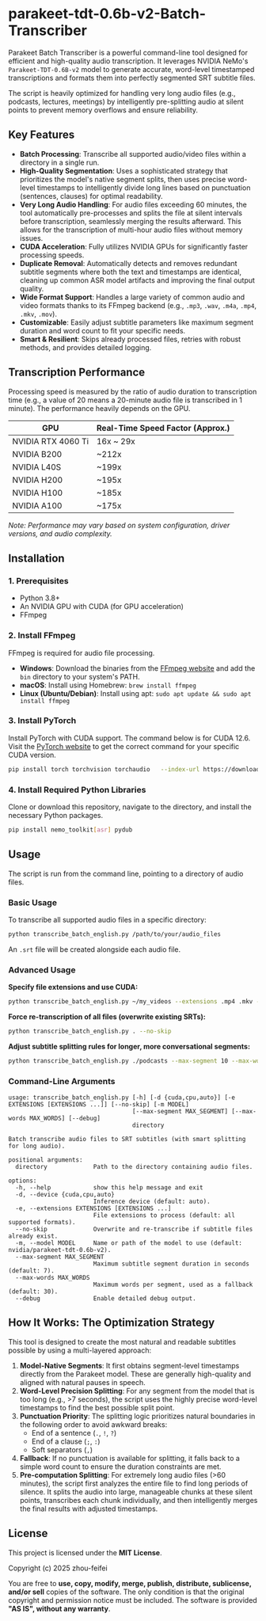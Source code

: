 # parakeet-tdt-0.6b-v2-Batch-Transcriber

Parakeet Batch Transcriber is a powerful command-line tool designed for efficient and high-quality audio transcription. It leverages NVIDIA NeMo's `Parakeet-TDT-0.6B-v2` model to generate accurate, word-level timestamped transcriptions and formats them into perfectly segmented SRT subtitle files.

The script is heavily optimized for handling very long audio files (e.g., podcasts, lectures, meetings) by intelligently pre-splitting audio at silent points to prevent memory overflows and ensure reliability.

## Key Features

-   **Batch Processing**: Transcribe all supported audio/video files within a directory in a single run.
-   **High-Quality Segmentation**: Uses a sophisticated strategy that prioritizes the model's native segment splits, then uses precise word-level timestamps to intelligently divide long lines based on punctuation (sentences, clauses) for optimal readability.
-   **Very Long Audio Handling**: For audio files exceeding 60 minutes, the tool automatically pre-processes and splits the file at silent intervals before transcription, seamlessly merging the results afterward. This allows for the transcription of multi-hour audio files without memory issues.
-   **CUDA Acceleration**: Fully utilizes NVIDIA GPUs for significantly faster processing speeds.
-   **Duplicate Removal**: Automatically detects and removes redundant subtitle segments where both the text and timestamps are identical, cleaning up common ASR model artifacts and improving the final output quality.
-   **Wide Format Support**: Handles a large variety of common audio and video formats thanks to its FFmpeg backend (e.g., `.mp3`, `.wav`, `.m4a`, `.mp4`, `.mkv`, `.mov`).
-   **Customizable**: Easily adjust subtitle parameters like maximum segment duration and word count to fit your specific needs.
-   **Smart & Resilient**: Skips already processed files, retries with robust methods, and provides detailed logging.

## Transcription Performance

Processing speed is measured by the ratio of audio duration to transcription time (e.g., a value of 20 means a 20-minute audio file is transcribed in 1 minute). The performance heavily depends on the GPU.

| GPU              | Real-Time Speed Factor (Approx.) |
| ---------------- | -------------------------------- |
| NVIDIA RTX 4060 Ti | 16x ~ 29x                        |
| NVIDIA B200      | ~212x                            |
| NVIDIA L40S      | ~199x                            |
| NVIDIA H200      | ~195x                            |
| NVIDIA H100      | ~185x                            |
| NVIDIA A100      | ~175x                            |

*Note: Performance may vary based on system configuration, driver versions, and audio complexity.*

## Installation

### 1. Prerequisites
-   Python 3.8+
-   An NVIDIA GPU with CUDA (for GPU acceleration)
-   FFmpeg

### 2. Install FFmpeg

FFmpeg is required for audio file processing.

-   **Windows**: Download the binaries from the [FFmpeg website](https://ffmpeg.org/download.html) and add the `bin` directory to your system's PATH.
-   **macOS**: Install using Homebrew: `brew install ffmpeg`
-   **Linux (Ubuntu/Debian)**: Install using apt: `sudo apt update && sudo apt install ffmpeg`

### 3. Install PyTorch

Install PyTorch with CUDA support. The command below is for CUDA 12.6. Visit the [PyTorch website](https://pytorch.org/get-started/locally/) to get the correct command for your specific CUDA version.

```bash
pip install torch torchvision torchaudio   --index-url https://download.pytorch.org/whl/cu126
````

### 4\. Install Required Python Libraries

Clone or download this repository, navigate to the directory, and install the necessary Python packages.

```bash
pip install nemo_toolkit[asr] pydub
```


## Usage

The script is run from the command line, pointing to a directory of audio files.

### Basic Usage

To transcribe all supported audio files in a specific directory:

```bash
python transcribe_batch_english.py /path/to/your/audio_files
```

An `.srt` file will be created alongside each audio file.

### Advanced Usage

**Specify file extensions and use CUDA:**

```bash
python transcribe_batch_english.py ~/my_videos --extensions .mp4 .mkv --device cuda
```

**Force re-transcription of all files (overwrite existing SRTs):**

```bash
python transcribe_batch_english.py . --no-skip
```

**Adjust subtitle splitting rules for longer, more conversational segments:**

```bash
python transcribe_batch_english.py ./podcasts --max-segment 10 --max-words 40
```

### Command-Line Arguments

```
usage: transcribe_batch_english.py [-h] [-d {cuda,cpu,auto}] [-e EXTENSIONS [EXTENSIONS ...]] [--no-skip] [-m MODEL]
                                   [--max-segment MAX_SEGMENT] [--max-words MAX_WORDS] [--debug]
                                   directory

Batch transcribe audio files to SRT subtitles (with smart splitting for long audio).

positional arguments:
  directory             Path to the directory containing audio files.

options:
  -h, --help            show this help message and exit
  -d, --device {cuda,cpu,auto}
                        Inference device (default: auto).
  -e, --extensions EXTENSIONS [EXTENSIONS ...]
                        File extensions to process (default: all supported formats).
  --no-skip             Overwrite and re-transcribe if subtitle files already exist.
  -m, --model MODEL     Name or path of the model to use (default: nvidia/parakeet-tdt-0.6b-v2).
  --max-segment MAX_SEGMENT
                        Maximum subtitle segment duration in seconds (default: 7).
  --max-words MAX_WORDS
                        Maximum words per segment, used as a fallback (default: 30).
  --debug               Enable detailed debug output.
```

## How It Works: The Optimization Strategy

This tool is designed to create the most natural and readable subtitles possible by using a multi-layered approach:

1.  **Model-Native Segments**: It first obtains segment-level timestamps directly from the Parakeet model. These are generally high-quality and aligned with natural pauses in speech.
2.  **Word-Level Precision Splitting**: For any segment from the model that is too long (e.g., \>7 seconds), the script uses the highly precise word-level timestamps to find the best possible split point.
3.  **Punctuation Priority**: The splitting logic prioritizes natural boundaries in the following order to avoid awkward breaks:
      - End of a sentence (`.`, `!`, `?`)
      - End of a clause (`;`, `:`)
      - Soft separators (`,`)
4.  **Fallback**: If no punctuation is available for splitting, it falls back to a simple word count to ensure the duration constraints are met.
5.  **Pre-computation Splitting**: For extremely long audio files (\>60 minutes), the script first analyzes the entire file to find long periods of silence. It splits the audio into large, manageable chunks at these silent points, transcribes each chunk individually, and then intelligently merges the final results with adjusted timestamps.

## License

This project is licensed under the **MIT License**.

Copyright (c) 2025 zhou-feifei

You are free to **use, copy, modify, merge, publish, distribute, sublicense, and/or sell** copies of the software. The only condition is that the original copyright and permission notice must be included. The software is provided **"AS IS", without any warranty**.
